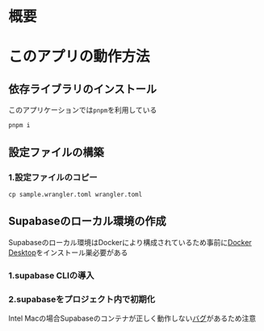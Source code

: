 # 概要

# このアプリの動作方法
## 依存ライブラリのインストール
このアプリケーションでは`pnpm`を利用している

```
pnpm i
```

## 設定ファイルの構築
### 1.設定ファイルのコピー

```
cp sample.wrangler.toml wrangler.toml
```

## Supabaseのローカル環境の作成
Supabaseのローカル環境はDockerにより構成されているため事前に[Docker Desktop](https://www.docker.com/products/docker-desktop/)をインストール巣必要がある

### 1.supabase CLIの導入


### 2.supabaseをプロジェクト内で初期化
Intel Macの場合Supabaseのコンテナが正しく動作しない[バグ](https://github.com/supabase/cli/issues/1083#issuecomment-1691431279)があるため注意

